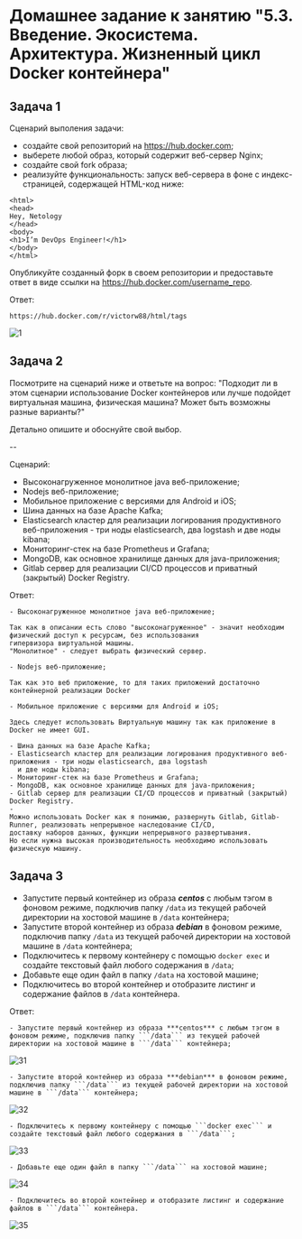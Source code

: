 # Домашнее задание к занятию "5.3. Введение. Экосистема. Архитектура. Жизненный цикл Docker контейнера"


## Задача 1

Сценарий выполения задачи:

- создайте свой репозиторий на https://hub.docker.com;
- выберете любой образ, который содержит веб-сервер Nginx;
- создайте свой fork образа;
- реализуйте функциональность:
запуск веб-сервера в фоне с индекс-страницей, содержащей HTML-код ниже:
```
<html>
<head>
Hey, Netology
</head>
<body>
<h1>I’m DevOps Engineer!</h1>
</body>
</html>
```
Опубликуйте созданный форк в своем репозитории и предоставьте ответ в виде ссылки на https://hub.docker.com/username_repo.

Ответ:
```
https://hub.docker.com/r/victorw88/html/tags
```
![1](https://user-images.githubusercontent.com/94568542/165861520-0575ffe9-9913-4eb4-9f42-2193fc5c2611.jpg)



## Задача 2

Посмотрите на сценарий ниже и ответьте на вопрос:
"Подходит ли в этом сценарии использование Docker контейнеров или лучше подойдет виртуальная машина, физическая машина? Может быть возможны разные варианты?"

Детально опишите и обоснуйте свой выбор.

--

Сценарий:
- Высоконагруженное монолитное java веб-приложение;
- Nodejs веб-приложение;
- Мобильное приложение c версиями для Android и iOS;
- Шина данных на базе Apache Kafka;
- Elasticsearch кластер для реализации логирования продуктивного веб-приложения - три ноды elasticsearch, два logstash и две ноды kibana;
- Мониторинг-стек на базе Prometheus и Grafana;
- MongoDB, как основное хранилище данных для java-приложения;
- Gitlab сервер для реализации CI/CD процессов и приватный (закрытый) Docker Registry.

Ответ:
```
- Высоконагруженное монолитное java веб-приложение;

Так как в описании есть слово "высоконагруженное" - значит необходим физический доступ к ресурсам, без использования 
гипервизора виртуальной машины.
"Монолитное" - следует выбрать физический сервер. 

- Nodejs веб-приложение;

Так как это веб приложение, то для таких приложений достаточно контейнерной реализации Docker

- Мобильное приложение c версиями для Android и iOS;

Здесь следует использовать Виртуальную машину так как приложение в Docker не имеет GUI.

- Шина данных на базе Apache Kafka;
- Elasticsearch кластер для реализации логирования продуктивного веб-приложения - три ноды elasticsearch, два logstash
  и две ноды kibana;
- Мониторинг-стек на базе Prometheus и Grafana;
- MongoDB, как основное хранилище данных для java-приложения;
- Gitlab сервер для реализации CI/CD процессов и приватный (закрытый) Docker Registry.
- 
Можно использовать Docker как я понимаю, развернуть Gitlab, Gitlab-Runner, реализовать непрерывное наследование CI/CD,
доставку наборов данных, функции непрерывного развертывания.
Но если нужна высокая производительность необходимо использовать физическую машину.
```

## Задача 3

- Запустите первый контейнер из образа ***centos*** c любым тэгом в фоновом режиме, подключив папку ```/data``` из текущей рабочей директории на хостовой машине в ```/data``` контейнера;
- Запустите второй контейнер из образа ***debian*** в фоновом режиме, подключив папку ```/data``` из текущей рабочей директории на хостовой машине в ```/data``` контейнера;
- Подключитесь к первому контейнеру с помощью ```docker exec``` и создайте текстовый файл любого содержания в ```/data```;
- Добавьте еще один файл в папку ```/data``` на хостовой машине;
- Подключитесь во второй контейнер и отобразите листинг и содержание файлов в ```/data``` контейнера.

Ответ:
```
- Запустите первый контейнер из образа ***centos*** c любым тэгом в фоновом режиме, подключив папку ```/data``` из текущей рабочей директории на хостовой машине в ```/data``` контейнера;
```
![31](https://user-images.githubusercontent.com/94568542/165861046-93d8417f-da4b-476f-85db-684ad74680b1.jpg)


```
- Запустите второй контейнер из образа ***debian*** в фоновом режиме, подключив папку ```/data``` из текущей рабочей директории на хостовой машине в ```/data``` контейнера;
```
![32](https://user-images.githubusercontent.com/94568542/165861141-7f7b2b56-2347-42a6-a810-5bf3ad7877eb.jpg)


```
- Подключитесь к первому контейнеру с помощью ```docker exec``` и создайте текстовый файл любого содержания в ```/data```;
```
![33](https://user-images.githubusercontent.com/94568542/165861173-fd8a055f-5034-4aca-95d9-1e5fd22e2180.jpg)

```
- Добавьте еще один файл в папку ```/data``` на хостовой машине;
```
![34](https://user-images.githubusercontent.com/94568542/165861203-14b4c67b-8354-40a4-8124-3d8dde6a632b.jpg)

```
- Подключитесь во второй контейнер и отобразите листинг и содержание файлов в ```/data``` контейнера.
```
![35](https://user-images.githubusercontent.com/94568542/165861264-d90dca0e-37aa-44fb-abe3-bffd81bad605.jpg)

